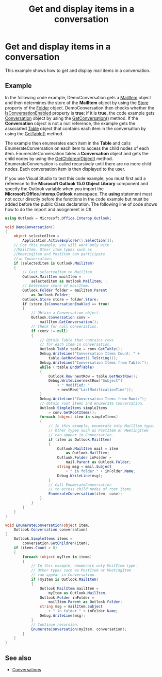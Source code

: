 ﻿---
title: Get and display items in a conversation
TOCTitle: Get and display items in a conversation
ms:assetid: 8f30a7cb-0949-46d7-bc51-2d93dbb22bf8
ms:mtpsurl: https://msdn.microsoft.com/en-us/library/Ff184625(v=office.15)
ms:contentKeyID: 55119832
ms.date: 07/24/2014
mtps_version: v=office.15
---

# Get and display items in a conversation

This example shows how to get and display mail items in a conversation.

## Example

In the following code example, DemoConversation gets a [MailItem](https://msdn.microsoft.com/en-us/library/bb643865\(v=office.15\)) object and then determines the store of the **MailItem** object by using the [Store](https://msdn.microsoft.com/en-us/library/bb609093\(v=office.15\)) property of the [Folder](https://msdn.microsoft.com/en-us/library/bb645774\(v=office.15\)) object. DemoConversation then checks whether the [IsConversationEnabled](https://msdn.microsoft.com/en-us/library/ff185030\(v=office.15\)) property is **true**; if it is **true**, the code example gets [Conversation](https://msdn.microsoft.com/en-us/library/ff184711\(v=office.15\)) object by using the [GetConversation()](https://msdn.microsoft.com/en-us/library/ff184974\(v=office.15\)) method. If the **Conversation** object is not a null reference, the example gets the associated [Table](https://msdn.microsoft.com/en-us/library/bb652856\(v=office.15\)) object that contains each item in the conversation by using the [GetTable()](https://msdn.microsoft.com/en-us/library/ff185184\(v=office.15\)) method. 

The example then enumerates each item in the **Table** and calls EnumerateConversation on each item to access the child nodes of each item. EnumerateConversation takes a **Conversation** object and gets the child nodes by using the [GetChildren(Object)](https://msdn.microsoft.com/en-us/library/ff184854\(v=office.15\)) method. EnumerateConversation is called recursively until there are no more child nodes. Each conversation item is then displayed to the user.

If you use Visual Studio to test this code example, you must first add a reference to the **Microsoft Outlook 15.0 Object Library** component and specify the Outlook variable when you import the **Microsoft.Office.Interop.Outlook** namespace. The **using** statement must not occur directly before the functions in the code example but must be added before the public Class declaration. The following line of code shows how to do the import and assignment in C\#.

```csharp
using Outlook = Microsoft.Office.Interop.Outlook;
```


```csharp
void DemoConversation()
{
    object selectedItem = 
        Application.ActiveExplorer().Selection[1];
    // For this example, you will work only with 
    //MailItem. Other item types such as
    //MeetingItem and PostItem can participate 
    //in Conversation.
    if (selectedItem is Outlook.MailItem)
    {
        // Cast selectedItem to MailItem.
        Outlook.MailItem mailItem =
            selectedItem as Outlook.MailItem; ;
        // Determine store of mailItem.
        Outlook.Folder folder = mailItem.Parent
            as Outlook.Folder;
        Outlook.Store store = folder.Store;
        if (store.IsConversationEnabled == true)
        {
            // Obtain a Conversation object.
            Outlook.Conversation conv =
                mailItem.GetConversation();
            // Check for null Conversation.
            if (conv != null)
            {
                // Obtain Table that contains rows 
                // for each item in Conversation.
                Outlook.Table table = conv.GetTable();
                Debug.WriteLine("Conversation Items Count: " +
                    table.GetRowCount().ToString());
                Debug.WriteLine("Conversation Items from Table:");
                while (!table.EndOfTable)
                {
                    Outlook.Row nextRow = table.GetNextRow();
                    Debug.WriteLine(nextRow["Subject"]
                        + " Modified: "
                        + nextRow["LastModificationTime"]);
                }
                Debug.WriteLine("Conversation Items from Root:");
                // Obtain root items and enumerate Conversation.
                Outlook.SimpleItems simpleItems 
                    = conv.GetRootItems();
                foreach (object item in simpleItems)
                {
                    // In this example, enumerate only MailItem type.
                    // Other types such as PostItem or MeetingItem
                    // can appear in Conversation.
                    if (item is Outlook.MailItem)
                    {
                        Outlook.MailItem mail = item
                            as Outlook.MailItem;
                        Outlook.Folder inFolder =
                            mail.Parent as Outlook.Folder;
                        string msg = mail.Subject
                            + " in folder " + inFolder.Name;
                        Debug.WriteLine(msg);
                    }
                    // Call EnumerateConversation 
                    // to access child nodes of root items.
                    EnumerateConversation(item, conv);
                }
            }
        }
    }
}

void EnumerateConversation(object item,
    Outlook.Conversation conversation)
{
    Outlook.SimpleItems items =
        conversation.GetChildren(item);
    if (items.Count > 0)
    {
        foreach (object myItem in items)
        {
            // In this example, enumerate only MailItem type.
            // Other types such as PostItem or MeetingItem
            // can appear in Conversation.
            if (myItem is Outlook.MailItem)
            {
                Outlook.MailItem mailItem =
                    myItem as Outlook.MailItem;
                Outlook.Folder inFolder =
                    mailItem.Parent as Outlook.Folder;
                string msg = mailItem.Subject
                    + " in folder " + inFolder.Name;
                Debug.WriteLine(msg);
            }
            // Continue recursion.
            EnumerateConversation(myItem, conversation);
        }
    }
}
```

## See also

- [Conversations](conversations.md)

